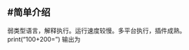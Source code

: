 #简单介绍<br> 
---------------------------------------------------------
弱类型语言，解释执行。运行速度较慢。多平台执行，插件成熟。
  print(“100+200=”) 输出为
